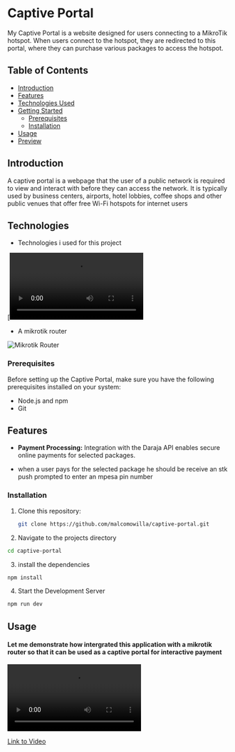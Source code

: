 # Captive Portal
My Captive Portal is a website designed for users connecting to a MikroTik hotspot. When users connect to the hotspot, they are redirected to this portal, where they can purchase various packages to access the hotspot.


## Table of Contents

- [Introduction](#introduction)
- [Features](#features)
- [Technologies Used](#Technologies)
- [Getting Started](#getting-started)
  - [Prerequisites](#prerequisites)
  - [Installation](#installation)
- [Usage](#usage)
- [Preview](#preview)



## Introduction



A captive portal is a webpage that the user of a public network is required to view and interact with before they can access the network. It is typically used by business centers, airports, hotel lobbies, coffee shops and other public venues that offer free Wi-Fi hotspots for internet users



## Technologies

- Technologies i used for this project

[![My Skills](file:///home/malc0m0willa/Pictures/screen-20240313-142806.mp4
)

* A mikrotik router

![Mikrotik Router](https://encrypted-tbn0.gstatic.com/images?q=tbn:ANd9GcSFWapJMHCaGudaA4yq8eVjtxAJH4gEBj_clA&usqp=CAU)



### Prerequisites

Before setting up the Captive Portal, make sure you have the following prerequisites installed on your system:

- Node.js and npm
- Git


## Features

- **Payment Processing:** Integration with the Daraja API enables secure online payments for selected packages.

* when a user pays for the selected package he should be receive an stk push prompted to enter an mpesa pin number


### Installation

1. Clone this repository:




   ```bash
   git clone https://github.com/malcomowilla/captive-portal.git

2.  Navigate to the projects directory


```bash
cd captive-portal
```



3. install the dependencies

```bash
npm install
```

4. Start the Development Server


```bash
npm run dev
```

## Usage

#### Let me demonstrate how intergrated this application with a mikrotik router so that it can be used as a captive portal for interactive payment


 <video controls="true" allowfullscreen="true">
 <source src="/screen-20240313-105840.mp4" type="video/mp4">
 </video>


[Link to Video](/public/screen-20240313-105840.mp4)


